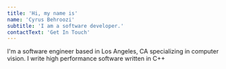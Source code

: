```yaml
---
title: 'Hi, my name is'
name: 'Cyrus Behroozi'
subtitle: 'I am a software developer.'
contactText: 'Get In Touch'
---
```


I'm a software engineer based in Los Angeles, CA specializing in computer vision.
I write high performance software written in C++

